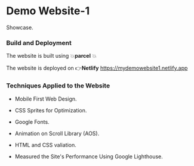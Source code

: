 # **Demo Website-1**
Showcase.
### Build and Deployment ###
The website is built using :boom:**parcel** :boom:

The website is deployed on :point_right:**Netlify**
https://mydemowebsite1.netlify.app
### Techniques Applied to the Website ###
* Mobile First Web Design.

* CSS Sprites for Optimization.
* Google Fonts.

* Animation on Scroll Library (AOS).

* HTML and CSS valiation.

* Measured the Site's Performance Using Google Lighthouse.


